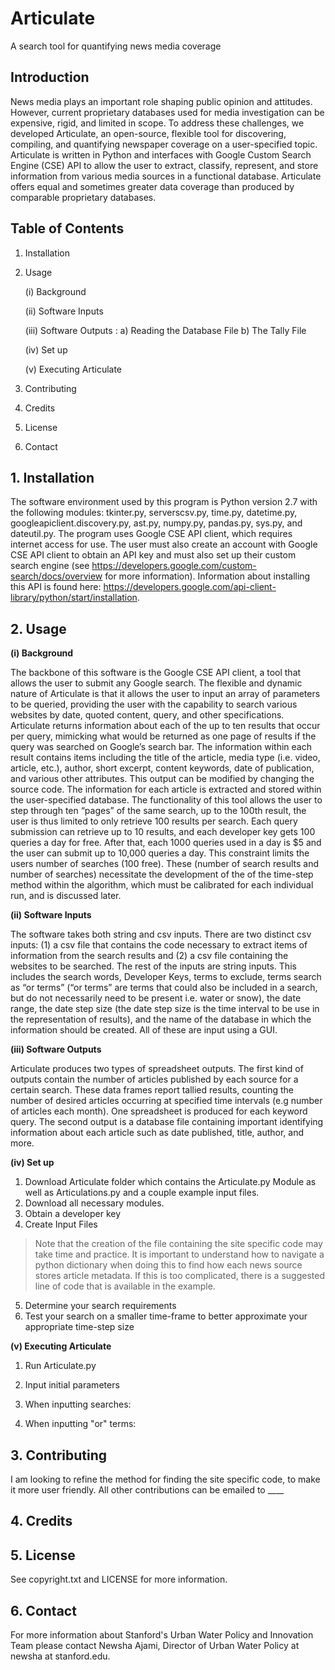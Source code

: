 # Articulate
A search tool for quantifying news media coverage

## Introduction

News media plays an important role shaping public opinion and attitudes. However, current proprietary databases used for media investigation can be expensive, rigid, and limited in scope. To address these challenges, we developed Articulate, an open-source, flexible tool for discovering, compiling, and quantifying newspaper coverage on a user-specified topic. Articulate is written in Python and interfaces with Google Custom Search Engine (CSE) API to allow the user to extract, classify, represent, and store information from various media sources in a functional database. Articulate offers equal and sometimes greater data coverage than produced by comparable proprietary databases. 

## Table of Contents 
1.	Installation
2.	Usage

    (i) Background
    
    (ii) Software Inputs
    
    (iii) Software Outputs
    :
        a) Reading the Database File
        b) The Tally File
    
    (iv) Set up
    
    (v) Executing Articulate
3.	Contributing
4.	Credits
5.	License
6.  Contact

## 1. Installation
The software environment used by this program is Python version 2.7 with the following modules:  tkinter.py, serverscsv.py, time.py, datetime.py, googleapiclient.discovery.py, ast.py, numpy.py, pandas.py, sys.py, and dateutil.py. The program uses Google CSE API client, which requires internet access for use. The user must also create an account with Google CSE API client to obtain an API key and must also set up their custom search engine (see https://developers.google.com/custom-search/docs/overview for more information). Information about installing this API is found here: https://developers.google.com/api-client-library/python/start/installation.

## 2. Usage

**(i) Background**

The backbone of this software is the Google CSE API client, a tool that allows the user to submit any Google search. The flexible and dynamic nature of Articulate is that it allows the user to input an array of parameters to be queried, providing the user with the capability to search various websites by date, quoted content, query, and other specifications. Articulate returns information about each of the up to ten results that occur per query, mimicking what would be returned as one page of results if the query was searched on Google’s search bar. The information within each result contains items including the title of the article, media type (i.e. video, article, etc.), author, short excerpt, content keywords, date of publication, and various other attributes. This output can be modified by changing the source code. The information for each article is extracted and stored within the user-specified database. The functionality of this tool allows the user to step through ten “pages” of the same search, up to the 100th result, the user is thus limited to only retrieve 100 results per search. Each query submission can retrieve up to 10 results, and each developer key gets 100 queries a day for free. After that, each 1000 queries used in a day is $5 and the user can submit up to 10,000 queries a day. This constraint limits the users number of searches (100 free). These (number of search results and number of searches) necessitate the development of the of the time-step method within the algorithm, which must be calibrated for each individual run, and is discussed later.

**(ii) Software Inputs**

The software takes both string and csv inputs. There are two distinct csv inputs: (1) a csv file that contains the code necessary to extract items of information from the search results and (2) a csv file containing the websites to be searched. The rest of the inputs are string inputs. This includes the search words, Developer Keys, terms to exclude, terms search as “or terms” (“or terms” are terms that could also be included in a search, but do not necessarily need to be present i.e. water or snow), the date range, the date step size (the date step size is the time interval to be use in the representation of results), and the name of the database in which the information should be created. All of these are input using a GUI.

**(iii) Software Outputs**

Articulate produces two types of spreadsheet outputs. The first kind of outputs contain the number of articles published by each source for a certain search. These data frames report tallied results, counting the number of desired articles occurring at specified time intervals (e.g number of articles each month). One spreadsheet is produced for each keyword query. The second output is a database file containing important identifying information about each article such as date published, title, author, and more.

    

**(iv) Set up**

1. Download Articulate folder which contains the Articulate.py Module as well as Articulations.py and a couple example input files.
2. Download all necessary modules.
3. Obtain a developer key
4. Create Input Files
  > Note that the creation of the file containing the site specific code may take time and practice. It is important to understand how to navigate a python dictionary when doing this to find how each news source stores article metadata. If this is too complicated, there is a suggested line of code that is available in the example.
5. Determine your search requirements
6. Test your search on a smaller time-frame to better approximate your appropriate time-step size

**(v) Executing Articulate**

1. Run Articulate.py
2. Input initial parameters
3. When inputting searches:

4. When inputting "or" terms:

## 3. Contributing

I am looking to refine the method for finding the site specific code, to make it more user friendly. All other contributions can be emailed to ____

## 4. Credits

## 5. License 
See copyright.txt and LICENSE for more information.

## 6. Contact
For more information about Stanford's Urban Water Policy and Innovation Team please contact Newsha Ajami, Director of Urban Water Policy at newsha at stanford.edu. 

